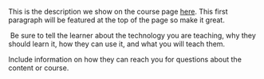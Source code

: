 This is the description we show on the course page [here](https://lab.github.com/ardnassacc/irban-octo-waffle). This first paragraph will be featured at the top of the page so make it great.
​

​
Be sure to tell the learner about the technology you are teaching, why they should learn it, how they can use it, and what you will teach them.
​


Include information on how they can reach you for questions about the content or course. 